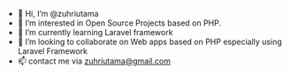 - 👋 Hi, I’m @zuhriutama
- 👀 I’m interested in Open Source Projects based on PHP.
- 🌱 I’m currently learning Laravel framework
- 💞️ I’m looking to collaborate on Web apps based on PHP especially using Laravel Framework
- 📫 contact me via zuhriutama@gmail.com

<!---
uthadehikaru/uthadehikaru is a ✨ special ✨ repository because its `README.md` (this file) appears on your GitHub profile.
You can click the Preview link to take a look at your changes.
--->
